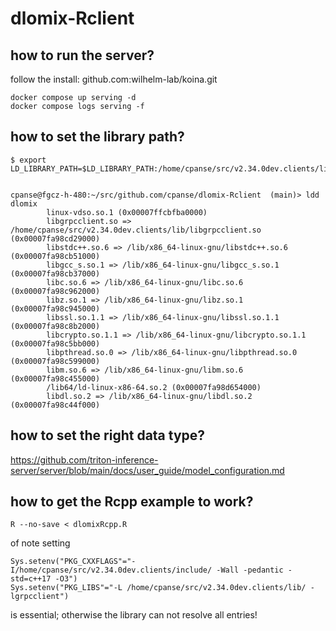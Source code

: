 # dlomix-Rclient


## how to run the server?


follow the install:
github.com:wilhelm-lab/koina.git

```
docker compose up serving -d
docker compose logs serving -f
```


## how to set the library path?

```
$ export LD_LIBRARY_PATH=$LD_LIBRARY_PATH:/home/cpanse/src/v2.34.0dev.clients/lib/


cpanse@fgcz-h-480:~/src/github.com/cpanse/dlomix-Rclient  (main)> ldd dlomix 
        linux-vdso.so.1 (0x00007ffcbfba0000)
        libgrpcclient.so => /home/cpanse/src/v2.34.0dev.clients/lib/libgrpcclient.so (0x00007fa98cd29000)
        libstdc++.so.6 => /lib/x86_64-linux-gnu/libstdc++.so.6 (0x00007fa98cb51000)
        libgcc_s.so.1 => /lib/x86_64-linux-gnu/libgcc_s.so.1 (0x00007fa98cb37000)
        libc.so.6 => /lib/x86_64-linux-gnu/libc.so.6 (0x00007fa98c962000)
        libz.so.1 => /lib/x86_64-linux-gnu/libz.so.1 (0x00007fa98c945000)
        libssl.so.1.1 => /lib/x86_64-linux-gnu/libssl.so.1.1 (0x00007fa98c8b2000)
        libcrypto.so.1.1 => /lib/x86_64-linux-gnu/libcrypto.so.1.1 (0x00007fa98c5bb000)
        libpthread.so.0 => /lib/x86_64-linux-gnu/libpthread.so.0 (0x00007fa98c599000)
        libm.so.6 => /lib/x86_64-linux-gnu/libm.so.6 (0x00007fa98c455000)
        /lib64/ld-linux-x86-64.so.2 (0x00007fa98d654000)
        libdl.so.2 => /lib/x86_64-linux-gnu/libdl.so.2 (0x00007fa98c44f000)

```

## how to set the right data type?


https://github.com/triton-inference-server/server/blob/main/docs/user_guide/model_configuration.md


## how to get the Rcpp example to work?


```
R --no-save < dlomixRcpp.R 
```


of note setting

```
Sys.setenv("PKG_CXXFLAGS"="-I/home/cpanse/src/v2.34.0dev.clients/include/ -Wall -pedantic -std=c++17 -O3")
Sys.setenv("PKG_LIBS"="-L /home/cpanse/src/v2.34.0dev.clients/lib/ -lgrpcclient")
```

is essential; otherwise the library can not resolve all entries!
